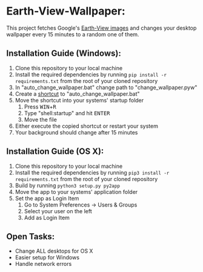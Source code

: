 # Earth-View-Wallpaper:
This project fetches Google's [Earth-View images](https://earthview.withgoogle.com/) and changes your desktop wallpaper every 15 minutes to a random one of them.


## Installation Guide (Windows):
1. Clone this repository to your local machine
2. Install the required dependencies by running `pip install -r requirements.txt` from the root of your cloned repository
3. In "auto_change_wallpaper.bat" change path to "change_wallpaper.pyw"
4. Create a [shortcut](https://www.computerhope.com/issues/ch000739.htm) to "auto_change_wallpaper.bat"
5. Move the shortcut into your systems' startup folder
    1. Press <kbd>WIN</kbd>+<kbd>R</kbd>
    2. Type "shell:startup" and hit <kbd>ENTER</kbd>
    3. Move the file
6. Either execute the copied shortcut or restart your system
7. Your background should change after 15 minutes


## Installation Guide (OS X):
1. Clone this repository to your local machine
2. Install the required dependencies by running `pip3 install -r requirements.txt` from the root of your cloned repository
3. Build by running `python3 setup.py py2app`
4. Move the app to your systems' application folder
5. Set the app as Login Item
    1. Go to System Preferences -> Users & Groups
    2. Select your user on the left
    3. Add as Login Item


## Open Tasks:
* Change ALL desktops for OS X
* Easier setup for Windows
* Handle network errors